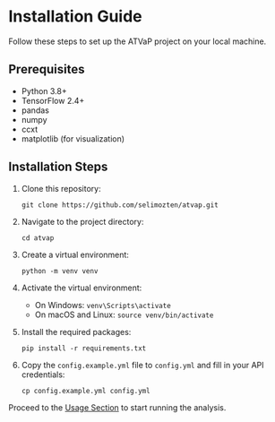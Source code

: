 # Installation Guide

Follow these steps to set up the ATVaP project on your local machine.

## Prerequisites

- Python 3.8+
- TensorFlow 2.4+
- pandas
- numpy
- ccxt
- matplotlib (for visualization)

## Installation Steps

1. Clone this repository:
   ```
   git clone https://github.com/selimozten/atvap.git
   ```

2. Navigate to the project directory:
   ```
   cd atvap
   ```

3. Create a virtual environment:
   ```
   python -m venv venv
   ```

4. Activate the virtual environment:
   - On Windows: `venv\Scripts\activate`
   - On macOS and Linux: `source venv/bin/activate`

5. Install the required packages:
   ```
   pip install -r requirements.txt
   ```

6. Copy the `config.example.yml` file to `config.yml` and fill in your API credentials:
   ```
   cp config.example.yml config.yml
   ```

Proceed to the [Usage Section](usage.md) to start running the analysis.
